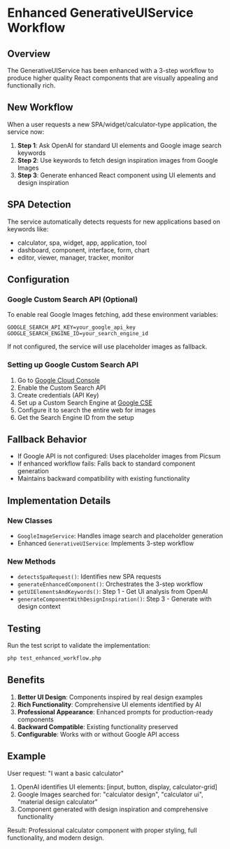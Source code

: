 # Enhanced GenerativeUIService Workflow

## Overview

The GenerativeUIService has been enhanced with a 3-step workflow to produce higher quality React components that are visually appealing and functionally rich.

## New Workflow

When a user requests a new SPA/widget/calculator-type application, the service now:

1. **Step 1**: Ask OpenAI for standard UI elements and Google image search keywords
2. **Step 2**: Use keywords to fetch design inspiration images from Google Images  
3. **Step 3**: Generate enhanced React component using UI elements and design inspiration

## SPA Detection

The service automatically detects requests for new applications based on keywords like:
- calculator, spa, widget, app, application, tool
- dashboard, component, interface, form, chart
- editor, viewer, manager, tracker, monitor

## Configuration

### Google Custom Search API (Optional)

To enable real Google Images fetching, add these environment variables:

```env
GOOGLE_SEARCH_API_KEY=your_google_api_key
GOOGLE_SEARCH_ENGINE_ID=your_search_engine_id
```

If not configured, the service will use placeholder images as fallback.

### Setting up Google Custom Search API

1. Go to [Google Cloud Console](https://console.cloud.google.com/)
2. Enable the Custom Search API
3. Create credentials (API Key)
4. Set up a Custom Search Engine at [Google CSE](https://cse.google.com/)
5. Configure it to search the entire web for images
6. Get the Search Engine ID from the setup

## Fallback Behavior

- If Google API is not configured: Uses placeholder images from Picsum
- If enhanced workflow fails: Falls back to standard component generation
- Maintains backward compatibility with existing functionality

## Implementation Details

### New Classes

- `GoogleImageService`: Handles image search and placeholder generation
- Enhanced `GenerativeUIService`: Implements 3-step workflow

### New Methods

- `detectsSpaRequest()`: Identifies new SPA requests
- `generateEnhancedComponent()`: Orchestrates the 3-step workflow
- `getUIElementsAndKeywords()`: Step 1 - Get UI analysis from OpenAI
- `generateComponentWithDesignInspiration()`: Step 3 - Generate with design context

## Testing

Run the test script to validate the implementation:

```bash
php test_enhanced_workflow.php
```

## Benefits

1. **Better UI Design**: Components inspired by real design examples
2. **Rich Functionality**: Comprehensive UI elements identified by AI
3. **Professional Appearance**: Enhanced prompts for production-ready components
4. **Backward Compatible**: Existing functionality preserved
5. **Configurable**: Works with or without Google API access

## Example

User request: "I want a basic calculator"

1. OpenAI identifies UI elements: [input, button, display, calculator-grid]
2. Google Images searched for: "calculator design", "calculator ui", "material design calculator"
3. Component generated with design inspiration and comprehensive functionality

Result: Professional calculator component with proper styling, full functionality, and modern design.